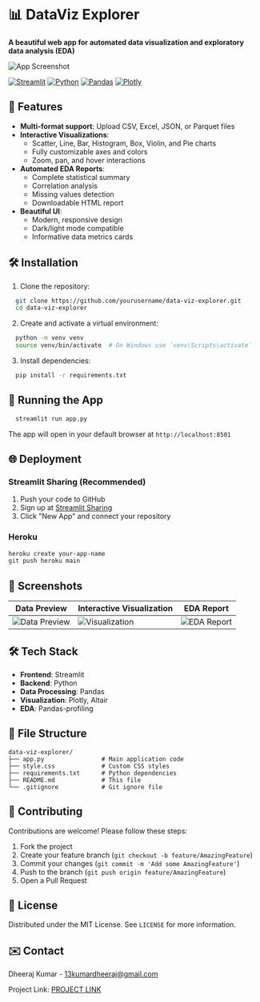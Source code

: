 # 📊 DataViz Explorer

**A beautiful web app for automated data visualization and exploratory data analysis (EDA)**

![App Screenshot](https://i.imgur.com/JQ8w0Yn.png)

[![Streamlit](https://img.shields.io/badge/Streamlit-FF4B4B?style=for-the-badge&logo=Streamlit&logoColor=white)](https://streamlit.io/)
[![Python](https://img.shields.io/badge/Python-3776AB?style=for-the-badge&logo=python&logoColor=white)](https://python.org/)
[![Pandas](https://img.shields.io/badge/Pandas-2C2D72?style=for-the-badge&logo=pandas&logoColor=white)](https://pandas.pydata.org/)
[![Plotly](https://img.shields.io/badge/Plotly-3F4F75?style=for-the-badge&logo=plotly&logoColor=white)](https://plotly.com/)

## 🚀 Features

- **Multi-format support**: Upload CSV, Excel, JSON, or Parquet files
- **Interactive Visualizations**: 
  - Scatter, Line, Bar, Histogram, Box, Violin, and Pie charts
  - Fully customizable axes and colors
  - Zoom, pan, and hover interactions
- **Automated EDA Reports**:
  - Complete statistical summary
  - Correlation analysis
  - Missing values detection
  - Downloadable HTML report
- **Beautiful UI**:
  - Modern, responsive design
  - Dark/light mode compatible
  - Informative data metrics cards

## 🛠️ Installation

1. Clone the repository:
```bash
  git clone https://github.com/yourusername/data-viz-explorer.git
  cd data-viz-explorer
```

2. Create and activate a virtual environment:
```bash
  python -m venv venv
  source venv/bin/activate  # On Windows use `venv\Scripts\activate`
```

3. Install dependencies:
```bash
  pip install -r requirements.txt
```

## 🏃 Running the App

```bash
  streamlit run app.py
```

The app will open in your default browser at `http://localhost:8501`

## 🌐 Deployment

### Streamlit Sharing (Recommended)
1. Push your code to GitHub
2. Sign up at [Streamlit Sharing](https://share.streamlit.io/)
3. Click "New App" and connect your repository

### Heroku
```bash
heroku create your-app-name
git push heroku main
```

## 📸 Screenshots

| Data Preview | Interactive Visualization | EDA Report |
|-------------|--------------------------|------------|
| ![Data Preview](https://i.imgur.com/5XQZz9p.png) | ![Visualization](https://i.imgur.com/JQ8w0Yn.png) | ![EDA Report](https://i.imgur.com/8GtVQ3s.png) |

## 🛠️ Tech Stack

- **Frontend**: Streamlit
- **Backend**: Python
- **Data Processing**: Pandas
- **Visualization**: Plotly, Altair
- **EDA**: Pandas-profiling

## 📂 File Structure

```
data-viz-explorer/
├── app.py                # Main application code
├── style.css             # Custom CSS styles
├── requirements.txt      # Python dependencies
├── README.md             # This file
└── .gitignore            # Git ignore file
```

## 🤝 Contributing

Contributions are welcome! Please follow these steps:

1. Fork the project
2. Create your feature branch (`git checkout -b feature/AmazingFeature`)
3. Commit your changes (`git commit -m 'Add some AmazingFeature'`)
4. Push to the branch (`git push origin feature/AmazingFeature`)
5. Open a Pull Request

## 📜 License

Distributed under the MIT License. See `LICENSE` for more information.

## ✉️ Contact

Dheeraj Kumar  - 13kumardheeraj@gmail.com

Project Link: [PROJECT LINK](https://github.com/dheeraj7000/Dataset-visualization-App)
